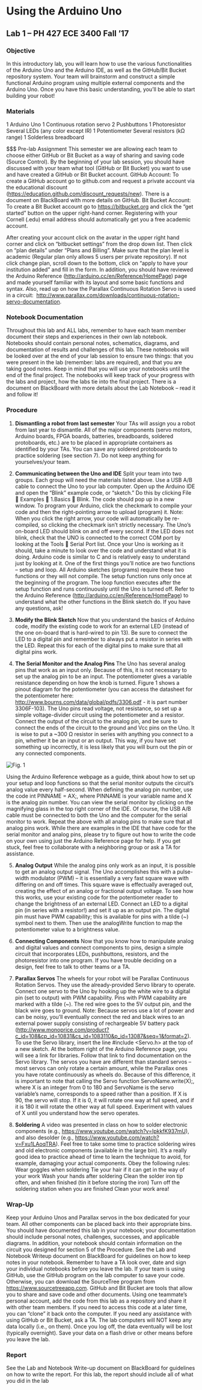 # Using the Arduino Uno
## Lab 1 – PH 427  ECE 3400 Fall ’17

### Objective
In this introductory lab, you will learn how to use the various functionalities of the Arduino Uno and the Arduino IDE, as well as the GitHub/Bit Bucket repository system. Your team will brainstorm and construct a simple functional Arduino program using multiple external components and the Arduino Uno. Once you have this basic understanding, you’ll be able to start building your robot!

### Materials
1 Arduino Uno
1 Continuous rotation servo
2 Pushbuttons
1 Photoresistor
Several LEDs (any color except IR)
1 Potentiometer
Several resistors (kΩ range)
1 Solderless breadboard

$$$ Pre-lab Assignment
This semester we are allowing each team to choose either GitHub or Bit Bucket as a way of sharing and saving code (Source Control).
By the beginning of your lab session, you should have discussed with your team what tool (GitHub or Bit Bucket) you want to use and have created a GitHub or Bit Bucket account.
GitHub Account:
To create a GitHub account go to github.com and request a private account via the educational discount (https://education.github.com/discount_requests/new). There is a document on BlackBoard with more details on GitHub.
Bit Bucket Account:
To create a Bit Bucket account go to https://bitbucket.org and click the “get started” button on the upper right-hand corner. Registering with your Cornell (.edu) email address should automatically get you a free academic account.

After creating your account click on the avatar in the upper right hand corner and click on “bitbucket settings” from the drop down list. Then click on “plan details” under “Plans and Billing”. Make sure that the plan level is academic (Regular plan only allows 5 users per private repository). If not click change plan, scroll down to the bottom, click on “apply to have your institution added” and fill in the form.
In addition, you should have reviewed the Arduino Reference (http://arduino.cc/en/Reference/HomePage) page and made yourself familiar with its layout and some basic functions and syntax. Also, read up on how the Parallax Continuous Rotation Servo is used in a circuit:
 http://www.parallax.com/downloads/continuous-rotation-servo-documentation.

### Notebook Documentation
Throughout this lab and ALL labs, remember to have each team member document their steps and experiences in their own lab notebook. Notebooks should contain personal notes, schematics, diagrams, and documentation of results and challenges of this lab. These notebooks will be looked over at the end of your lab session to ensure two things: that you were present in the lab (remember: labs are required), and that you are taking good notes. Keep in mind that you will use your notebooks until the end of the final project. The notebooks will keep track of your progress with the labs and project, how the labs tie into the final project. There is a document on BlackBoard with more details about the Lab Notebook – read it and follow it!

### Procedure
1. **Dismantling a robot from last semester**
Your TAs will assign you a robot from last year to dismantle. All of the major components (servo motors, Arduino boards, FPGA boards, batteries, breadboards, soldered protoboards, etc.) are to be placed in appropriate containers as identified by your TAs. You can save any soldered protoboards to practice soldering (see section 7). Do not keep anything for yourselves/your team.

2. **Communicating between the Uno and IDE**
Split your team into two groups. Each group will need the materials listed above.
Use a USB A/B cable to connect the Uno to your lab computer. Open up the Arduino IDE and open the “Blink” example code, or “sketch.” Do this by clicking File  Examples  1.Basics  Blink. The code should pop up in a new window. To program your Arduino, click the checkmark to compile your code and then the right-pointing arrow to upload (program) it. Note: When you click the right arrow, your code will automatically be re-compiled, so clicking the checkmark isn’t strictly necessary. The Uno’s on-board LED should blink on and off every second. If the LED does not blink, check that the UNO is connected to the correct COM port by looking at the Tools  Serial Port list.
Once your Uno is working as it should, take a minute to look over the code and understand what it is doing. Arduino code is similar to C and is relatively easy to understand just by looking at it. One of the first things you’ll notice are two functions – setup and loop. All Arduino sketches (programs) require these two functions or they will not compile. The setup function runs only once at the beginning of the program. The loop function executes after the setup function and runs continuously until the Uno is turned off.
Refer to the Arduino Reference (http://arduino.cc/en/Reference/HomePage) to understand what the other functions in the Blink sketch do. If you have any questions, ask!

3. **Modify the Blink Sketch**
Now that you understand the basics of Arduino code, modify the existing code to work for an external LED (instead of the one on-board that is hard-wired to pin 13). Be sure to connect the LED to a digital pin and remember to always put a resistor in series with the LED. Repeat this for each of the digital pins to make sure that all digital pins work.

4. **The Serial Monitor and the Analog Pins**
The Uno has several analog pins that work as an input only. Because of this, it is not necessary to set up the analog pin to be an input. The potentiometer gives a variable resistance depending on how the knob is turned. Figure 1 shows a pinout diagram for the potentiometer (you can access the datasheet for the potentiometer here: http://www.bourns.com/data/global/pdfs/3306.pdf - it is part number 3306F-103). The Uno pins read voltage, not resistance, so set up a simple voltage-divider circuit using the potentiometer and a resistor. Connect the output of the circuit to the analog pin, and be sure to connect the ends of the circuit to the ground and Vcc pins on the Uno. It is wise to put a ~300 Ω resistor in series with anything you connect to a pin, whether it be an input or an output. This way, if you have set something up incorrectly, it is less likely that you will burn out the pin or any connected components.

![Fig. 1](images/lab1_fig1.png)

Using the Arduino Reference webpage as a guide, think about how to set up your setup and loop functions so that the serial monitor outputs the circuit’s analog value every half-second. When defining the analog pin number, use the code int PINNAME = AX;, where PINNAME is your variable name and X is the analog pin number. You can view the serial monitor by clicking on the magnifying glass in the top right corner of the IDE. Of course, the USB A/B cable must be connected to both the Uno and the computer for the serial monitor to work. Repeat the above with all analog pins to make sure that all analog pins work.
While there are examples in the IDE that have code for the serial monitor and analog pins, please try to figure out how to write the code on your own using just the Arduino Reference page for help. If you get stuck, feel free to collaborate with a neighboring group or ask a TA for assistance.

5. **Analog Output**
While the analog pins only work as an input, it is possible to get an analog output signal. The Uno accomplishes this with a pulse-width modulator (PWM) – it is essentially a very fast square wave with differing on and off times. This square wave is effectually averaged out, creating the effect of an analog or fractional output voltage.
To see how this works, use your existing code for the potentiometer reader to change the brightness of an external LED. Connect an LED to a digital pin (in series with a resistor!) and set it up as an output pin. The digital pin must have PWM capability; this is available for pins with a tilde (~) symbol next to them. Then use the analogWrite function to map the potentiometer value to a brightness value.

6. **Connecting Components**
Now that you know how to manipulate analog and digital values and connect components to pins, design a simple circuit that incorporates LEDs, pushbuttons, resistors, and the photoresistor into one program. If you have trouble deciding on a design, feel free to talk to other teams or a TA.

7. **Parallax Servos**
The wheels for your robot will be Parallax Continuous Rotation Servos. They use the already-provided Servo library to operate. Connect one servo to the Uno by hooking up the white wire to a digital pin (set to output) with PWM capability. Pins with PWM capability are marked with a tilde (~). The red wire goes to the 5V output pin, and the black wire goes to ground. Note: Because servos use a lot of power and can be noisy, you’ll eventually connect the red and black wires to an external power supply consisting of rechargeable 5V battery pack (http://www.monoprice.com/product?c_id=108&cp_id=10831&cs_id=1083110&p_id=13087&seq=1&format=2).
To use the Servo library, insert the line #include <Servo.h> at the top of a new sketch. At the bottom right of the Arduino Reference page, you will see a link for libraries. Follow that link to find documentation on the Servo library.
The servos you have are different than standard servos – most servos can only rotate a certain amount, while the Parallax ones you have rotate continuously as wheels do. Because of this difference, it is important to note that calling the Servo function ServoName.write(X);, where X is an integer from 0 to 180 and ServoName is the servo variable’s name, corresponds to a speed rather than a position. If X is 90, the servo will stop. If it is 0, it will rotate one way at full speed, and if it is 180 it will rotate the other way at full speed. Experiment with values of X until you understand how the servo operates.

8. **Soldering**
A video was presented in class on how to solder electronic components (e.g., https://www.youtube.com/watch?v=IpkkfK937mU), and also desolder (e.g., https://www.youtube.com/watch?v=Fxu1LAoqTRA). Feel free to take some time to practice soldering wires and old electronic components (available in the large bin). It’s a really good idea to practice ahead of time to learn the technique to avoid, for example, damaging your actual components. Obey the following rules:
Wear goggles when soldering
Tie your hair if it can get in the way of your work
Wash your hands after soldering
Clean the solder iron tip often, and when finished (tin it before storing the iron)
Turn off the soldering station when you are finished
Clean your work area!

### Wrap-Up
Keep your Arduino Unos and Parallax servos in the box dedicated for your team. All other components can be placed back into their appropriate bins.
You should have documented this lab in your notebook; your documentation should include personal notes, challenges, successes, and applicable diagrams. In addition, your notebook should contain information on the circuit you designed for section 5 of the Procedure. See the Lab and Notebook Writeup document on BlackBoard for guidelines on how to keep notes in your notebook. Remember to have a TA look over, date and sign your individual notebooks before you leave the lab.
If your team is using GitHub, use the GitHub program on the lab computer to save your code. Otherwise, you can download the SourceTree program from https://www.sourcetreeapp.com.
GitHub and Bit Bucket are tools that allow you to share and save code and other documents. Using one teammate’s personal account, add the code from this lab as a repository and share it with other team members. If you need to access this code at a later time, you can “clone” it back onto the computer. If you need any assistance with using GitHub or Bit Bucket, ask a TA. The lab computers will NOT keep any data locally (i.e., on them). Once you log off, the data eventually will be lost (typically overnight). Save your data on a flash drive or other means before you leave the lab.

### Report
See the Lab and Notebook Write-up document on BlackBoard for guidelines on how to write the report. For this lab, the report should include all of what you did in the lab

